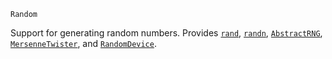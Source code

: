 ```
Random
```

Support for generating random numbers. Provides [`rand`](@ref), [`randn`](@ref), [`AbstractRNG`](@ref), [`MersenneTwister`](@ref), and [`RandomDevice`](@ref).
